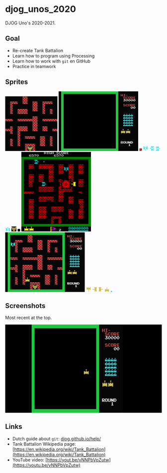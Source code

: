 # djog_unos_2020

DJOG Uno's 2020-2021.

## Goal

 * Re-create Tank Battalion
 * Learn how to program using Processing
 * Learn how to work with `git` en GitHub
 * Practice in teamwork

## Sprites

![](data/Arena.png)
![](data/Background.png)
![](data/Bricks.png)
![](data/EnemyDown.png)
![](data/EnemyLeft.png)
![](data/EnemyRight.png)
![](data/EnemyUp.png)
![](data/Flag.png)
![](data/NoBricks.png)
![](data/Original2.png)
![](data/Original.png)
![](data/PlayerDown.png)
![](data/PlayerLeft.png)
![](data/PlayerRight.png)
![](data/PlayerUp.png)
![](data/Shell.png)

## Screenshots

Most recent at the top.

![](pics/20200821.png)

## Links

 * Dutch guide about `git`: [djog.github.io/help/](https://djog.github.io/help/)
 * Tank Battalion Wikipedia page: [https://en.wikipedia.org/wiki/Tank_Battalion](https://en.wikipedia.org/wiki/Tank_Battalion)
 * YouTube video: [https://yout.be/vNNPbVpZutw](https://youtu.be/vNNPbVpZutw)


